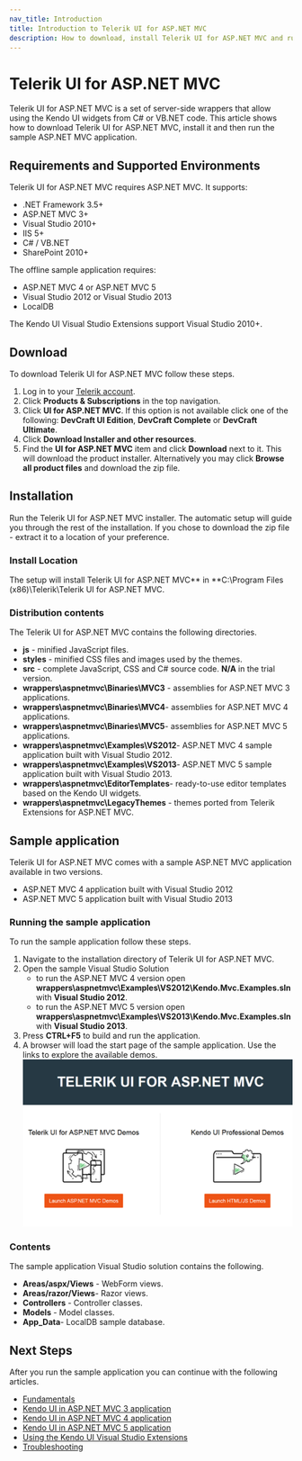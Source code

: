 ```yaml
---
nav_title: Introduction
title: Introduction to Telerik UI for ASP.NET MVC
description: How to download, install Telerik UI for ASP.NET MVC and run the sample application.
---
```


# Telerik UI for ASP.NET MVC
Telerik UI for ASP.NET MVC is a set of server-side wrappers that allow using the Kendo UI widgets from C# or VB.NET code.
This article shows how to download Telerik UI for ASP.NET MVC, install it and then run the sample ASP.NET MVC application.

## Requirements and Supported Environments
Telerik UI for ASP.NET MVC requires ASP.NET MVC. It supports:

* .NET Framework 3.5+
* ASP.NET MVC 3+
* Visual Studio 2010+
* IIS 5+
* C# / VB.NET
* SharePoint 2010+

The offline sample application requires:

* ASP.NET MVC 4 or ASP.NET MVC 5
* Visual Studio 2012 or Visual Studio 2013
* LocalDB

The Kendo UI Visual Studio Extensions support Visual Studio 2010+.

## Download

To download Telerik UI for ASP.NET MVC follow these steps.

1. Log in to your [Telerik account](http://www.telerik.com/account.aspx).
2. Click **Products & Subscriptions**  in the top navigation.
3. Click **UI for ASP.NET MVC**. If this option is not available click one of the following: **DevCraft UI Edition**, **DevCraft Complete**  or **DevCraft Ultimate**.
4. Click **Download Installer and other resources**.
5. Find the **UI for ASP.NET MVC**  item and click **Download** next to it. This will download the product installer. Alternatively you may click **Browse all product files** and download the zip file.

## Installation

Run the Telerik UI for ASP.NET MVC installer. The automatic setup will guide you through the rest of the installation. If you chose to download the zip file - extract it to a location of your preference.

### Install Location

The setup will install Telerik UI for ASP.NET MVC** in **C:\Program Files (x86)\Telerik\Telerik UI for ASP.NET MVC<version>.

### Distribution contents

The Telerik UI for ASP.NET MVC contains the following directories.

* **js** - minified JavaScript files.
* **styles** - minified CSS files and images used by the themes.
* **src** - complete JavaScript, CSS and C# source code. **N/A** in the trial version.
* **wrappers\aspnetmvc\Binaries\MVC3** - assemblies for ASP.NET MVC 3 applications.
* **wrappers\aspnetmvc\Binaries\MVC4**- assemblies for ASP.NET MVC 4 applications.
* **wrappers\aspnetmvc\Binaries\MVC5**- assemblies for ASP.NET MVC 5 applications.
* **wrappers\aspnetmvc\Examples\VS2012**- ASP.NET MVC 4 sample application built with Visual Studio 2012.
* **wrappers\aspnetmvc\Examples\VS2013**- ASP.NET MVC 5 sample application built with Visual Studio 2013.
* **wrappers\aspnetmvc\EditorTemplates**- ready-to-use editor templates based on the Kendo UI widgets.
* **wrappers\aspnetmvc\LegacyThemes** - themes ported from Telerik Extensions for ASP.NET MVC.

## Sample application

Telerik UI for ASP.NET MVC comes with a sample ASP.NET MVC application available in two versions.

* ASP.NET MVC 4 application built with Visual Studio 2012
* ASP.NET MVC 5 application built with Visual Studio 2013

### Running the sample application

To run the sample application follow these steps.

1. Navigate to the installation directory of Telerik UI for ASP.NET MVC.
2. Open the sample Visual Studio Solution
    - to run the ASP.NET MVC 4 version open **wrappers\aspnetmvc\Examples\VS2012\Kendo.Mvc.Examples.sln** with **Visual Studio 2012**.
    - to run the ASP.NET MVC 5 version open **wrappers\aspnetmvc\Examples\VS2013\Kendo.Mvc.Examples.sln** with **Visual Studio 2013**.
3. Press **CTRL+F5** to build and run the application.
4. A browser will load the start page of the sample application. Use the links to explore the available demos.
![Telerik UI for ASP.NET MVC Sample Application](/getting-started/using-kendo-with/aspnet-mvc/images/demos.png)

### Contents

The sample application Visual Studio solution contains the following.

* **Areas/aspx/Views** - WebForm views.
* **Areas/razor/Views**- Razor views.
* **Controllers** - Controller classes.
* **Models** - Model classes.
* **App_Data**- LocalDB sample database.

## Next Steps

After you run the sample application you can continue with the following articles.

* [Fundamentals](/getting-started/using-kendo-with/aspnet-mvc/fundamentals)
* [Kendo UI in ASP.NET MVC 3 application](/getting-started/using-kendo-with/aspnet-mvc/asp-net-mvc-3)
* [Kendo UI in ASP.NET MVC 4 application](/getting-started/using-kendo-with/aspnet-mvc/asp-net-mvc-4)
* [Kendo UI in ASP.NET MVC 5 application](/getting-started/using-kendo-with/aspnet-mvc/asp-net-mvc-5)
* [Using the Kendo UI Visual Studio Extensions](/getting-started/using-kendo-with/aspnet-mvc/vs-integration/introduction)
* [Troubleshooting](/getting-started/using-kendo-with/aspnet-mvc/troubleshooting)

